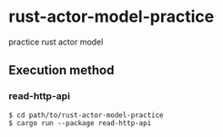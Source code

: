 # rust-actor-model-practice
practice rust actor model

## Execution method

### read-http-api
```shell
$ cd path/to/rust-actor-model-practice
$ cargo run --package read-http-api
```
